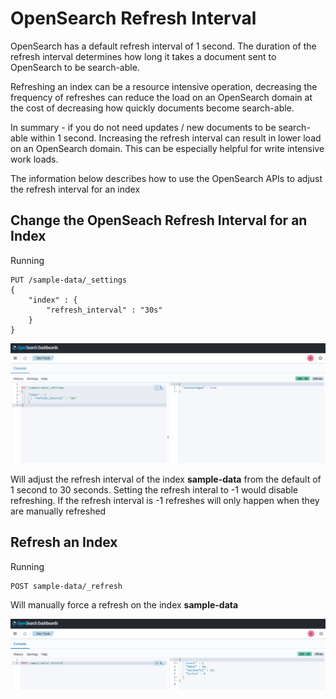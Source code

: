 # OpenSearch Refresh Interval
OpenSearch has a default refresh interval of 1 second. The duration of the refresh interval determines how long it takes a document sent to OpenSearch to be search-able. 

Refreshing an index can be a resource intensive operation, decreasing the frequency of refreshes can reduce the load on an OpenSearch domain at the cost of decreasing how quickly documents become search-able. 

In summary - if you do not need updates / new documents to be search-able within 1 second. Increasing the refresh interval can result in lower load on an OpenSearch domain. This can be especially helpful for write intensive work loads.

The information below describes how to use the OpenSearch APIs to adjust the refresh interval for an index

## Change the OpenSeach Refresh Interval for an Index

Running 

```
PUT /sample-data/_settings
{
    "index" : {
        "refresh_interval" : "30s"
    }
}
```

<img width="800" alt="cat_indicies_1" src="https://github.com/ev2900/OpenSearch_Refresh_Interval/blob/main/README/ChangeInterval.PNG">

Will adjust the refresh interval of the index **sample-data** from the default of 1 second to 30 seconds. Setting the refresh interal to -1 would disable refreshing. If the refresh interval is -1 refreshes will only happen when they are manually refreshed

## Refresh an Index

Running

```
POST sample-data/_refresh
```
 
 Will manually force a refresh on the index **sample-data**
 
 <img width="800" alt="cat_indicies_1" src="https://github.com/ev2900/OpenSearch_Refresh_Interval/blob/main/README/ForceRefresh.PNG">
